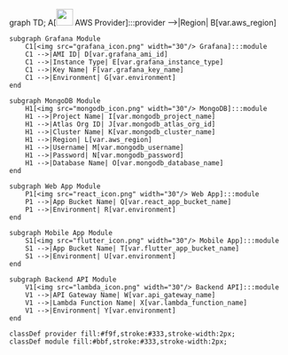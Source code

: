 graph TD;
    A[<img src="aws_icon.png" width="30"/> AWS Provider]:::provider -->|Region| B[var.aws_region]

    subgraph Grafana Module
        C1[<img src="grafana_icon.png" width="30"/> Grafana]:::module
        C1 -->|AMI ID| D[var.grafana_ami_id]
        C1 -->|Instance Type| E[var.grafana_instance_type]
        C1 -->|Key Name| F[var.grafana_key_name]
        C1 -->|Environment| G[var.environment]
    end

    subgraph MongoDB Module
        H1[<img src="mongodb_icon.png" width="30"/> MongoDB]:::module
        H1 -->|Project Name| I[var.mongodb_project_name]
        H1 -->|Atlas Org ID| J[var.mongodb_atlas_org_id]
        H1 -->|Cluster Name| K[var.mongodb_cluster_name]
        H1 -->|Region| L[var.aws_region]
        H1 -->|Username| M[var.mongodb_username]
        H1 -->|Password| N[var.mongodb_password]
        H1 -->|Database Name| O[var.mongodb_database_name]
    end

    subgraph Web App Module
        P1[<img src="react_icon.png" width="30"/> Web App]:::module
        P1 -->|App Bucket Name| Q[var.react_app_bucket_name]
        P1 -->|Environment| R[var.environment]
    end

    subgraph Mobile App Module
        S1[<img src="flutter_icon.png" width="30"/> Mobile App]:::module
        S1 -->|App Bucket Name| T[var.flutter_app_bucket_name]
        S1 -->|Environment| U[var.environment]
    end

    subgraph Backend API Module
        V1[<img src="lambda_icon.png" width="30"/> Backend API]:::module
        V1 -->|API Gateway Name| W[var.api_gateway_name]
        V1 -->|Lambda Function Name| X[var.lambda_function_name]
        V1 -->|Environment| Y[var.environment]
    end

    classDef provider fill:#f9f,stroke:#333,stroke-width:2px;
    classDef module fill:#bbf,stroke:#333,stroke-width:2px;
